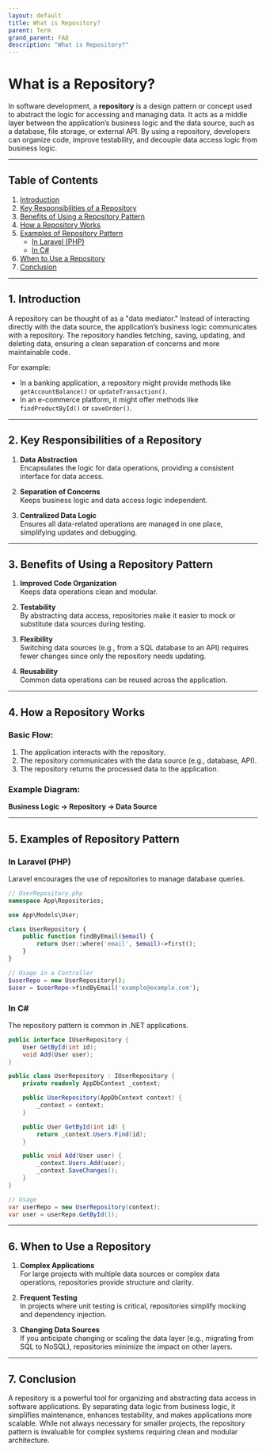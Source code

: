 ```yaml
---
layout: default
title: What is Repository?
parent: Term
grand_parent: FAQ
description: "What is Repository?"
---
```


# What is a Repository?

In software development, a **repository** is a design pattern or concept used to abstract the logic for accessing and managing data. It acts as a middle layer between the application’s business logic and the data source, such as a database, file storage, or external API. By using a repository, developers can organize code, improve testability, and decouple data access logic from business logic.

---

## Table of Contents
1. [Introduction](#introduction)
2. [Key Responsibilities of a Repository](#key-responsibilities-of-a-repository)
3. [Benefits of Using a Repository Pattern](#benefits-of-using-a-repository-pattern)
4. [How a Repository Works](#how-a-repository-works)
5. [Examples of Repository Pattern](#examples-of-repository-pattern)
    - [In Laravel (PHP)](#in-laravel-php)
    - [In C#](#in-csharp)
6. [When to Use a Repository](#when-to-use-a-repository)
7. [Conclusion](#conclusion)

---

## 1. Introduction

A repository can be thought of as a "data mediator." Instead of interacting directly with the data source, the application’s business logic communicates with a repository. The repository handles fetching, saving, updating, and deleting data, ensuring a clean separation of concerns and more maintainable code.

For example:
- In a banking application, a repository might provide methods like `getAccountBalance()` or `updateTransaction()`.
- In an e-commerce platform, it might offer methods like `findProductById()` or `saveOrder()`.

---

## 2. Key Responsibilities of a Repository

1. **Data Abstraction**  
   Encapsulates the logic for data operations, providing a consistent interface for data access.

2. **Separation of Concerns**  
   Keeps business logic and data access logic independent.

3. **Centralized Data Logic**  
   Ensures all data-related operations are managed in one place, simplifying updates and debugging.

---

## 3. Benefits of Using a Repository Pattern

1. **Improved Code Organization**  
   Keeps data operations clean and modular.

2. **Testability**  
   By abstracting data access, repositories make it easier to mock or substitute data sources during testing.

3. **Flexibility**  
   Switching data sources (e.g., from a SQL database to an API) requires fewer changes since only the repository needs updating.

4. **Reusability**  
   Common data operations can be reused across the application.

---

## 4. How a Repository Works

### Basic Flow:
1. The application interacts with the repository.
2. The repository communicates with the data source (e.g., database, API).
3. The repository returns the processed data to the application.

### Example Diagram:
**Business Logic → Repository → Data Source**

---

## 5. Examples of Repository Pattern

### In Laravel (PHP)
Laravel encourages the use of repositories to manage database queries.

```php
// UserRepository.php
namespace App\Repositories;

use App\Models\User;

class UserRepository {
    public function findByEmail($email) {
        return User::where('email', $email)->first();
    }
}

// Usage in a Controller
$userRepo = new UserRepository();
$user = $userRepo->findByEmail('example@example.com');
```

### In C#
The repository pattern is common in .NET applications.

```csharp
public interface IUserRepository {
    User GetById(int id);
    void Add(User user);
}

public class UserRepository : IUserRepository {
    private readonly AppDbContext _context;

    public UserRepository(AppDbContext context) {
        _context = context;
    }

    public User GetById(int id) {
        return _context.Users.Find(id);
    }

    public void Add(User user) {
        _context.Users.Add(user);
        _context.SaveChanges();
    }
}

// Usage
var userRepo = new UserRepository(context);
var user = userRepo.GetById(1);
```

---

## 6. When to Use a Repository

1. **Complex Applications**  
   For large projects with multiple data sources or complex data operations, repositories provide structure and clarity.

2. **Frequent Testing**  
   In projects where unit testing is critical, repositories simplify mocking and dependency injection.

3. **Changing Data Sources**  
   If you anticipate changing or scaling the data layer (e.g., migrating from SQL to NoSQL), repositories minimize the impact on other layers.

---

## 7. Conclusion

A repository is a powerful tool for organizing and abstracting data access in software applications. By separating data logic from business logic, it simplifies maintenance, enhances testability, and makes applications more scalable. While not always necessary for smaller projects, the repository pattern is invaluable for complex systems requiring clean and modular architecture.  